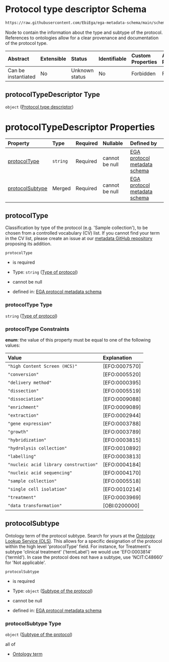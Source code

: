 # Protocol type descriptor Schema

```txt
https://raw.githubusercontent.com/EbiEga/ega-metadata-schema/main/schemas/EGA.protocol.json#/properties/protocolTypeDescriptor
```

Node to contain the information about the type and subtype of the protocol. References to ontologies allow for a clear provenance and documentation of the protocol type.

| Abstract            | Extensible | Status         | Identifiable | Custom Properties | Additional Properties | Access Restrictions | Defined In                                                                       |
| :------------------ | :--------- | :------------- | :----------- | :---------------- | :-------------------- | :------------------ | :------------------------------------------------------------------------------- |
| Can be instantiated | No         | Unknown status | No           | Forbidden         | Forbidden             | none                | [EGA.protocol.json\*](../../../schemas/EGA.protocol.json "open original schema") |

## protocolTypeDescriptor Type

`object` ([Protocol type descriptor](ega-9-properties-protocol-type-descriptor.md))

# protocolTypeDescriptor Properties

| Property                            | Type     | Required | Nullable       | Defined by                                                                                                                                                                                                                                                                  |
| :---------------------------------- | :------- | :------- | :------------- | :-------------------------------------------------------------------------------------------------------------------------------------------------------------------------------------------------------------------------------------------------------------------------- |
| [protocolType](#protocoltype)       | `string` | Required | cannot be null | [EGA protocol metadata schema](ega-9-properties-protocol-type-descriptor-properties-type-of-protocol.md "https://raw.githubusercontent.com/EbiEga/ega-metadata-schema/main/schemas/EGA.protocol.json#/properties/protocolTypeDescriptor/properties/protocolType")           |
| [protocolSubtype](#protocolsubtype) | Merged   | Required | cannot be null | [EGA protocol metadata schema](ega-9-properties-protocol-type-descriptor-properties-subtype-of-the-protocol.md "https://raw.githubusercontent.com/EbiEga/ega-metadata-schema/main/schemas/EGA.protocol.json#/properties/protocolTypeDescriptor/properties/protocolSubtype") |

## protocolType

Classification by type of the protocol (e.g. 'Sample collection'), to be chosen from a controlled vocabulary (CV) list. If you cannot find your term in the CV list, please create an issue at our [metadata GitHub repository](https://github.com/EbiEga/ega-metadata-schema/issues/new/choose) proposing its addition.

`protocolType`

*   is required

*   Type: `string` ([Type of protocol](ega-9-properties-protocol-type-descriptor-properties-type-of-protocol.md))

*   cannot be null

*   defined in: [EGA protocol metadata schema](ega-9-properties-protocol-type-descriptor-properties-type-of-protocol.md "https://raw.githubusercontent.com/EbiEga/ega-metadata-schema/main/schemas/EGA.protocol.json#/properties/protocolTypeDescriptor/properties/protocolType")

### protocolType Type

`string` ([Type of protocol](ega-9-properties-protocol-type-descriptor-properties-type-of-protocol.md))

### protocolType Constraints

**enum**: the value of this property must be equal to one of the following values:

| Value                                 | Explanation    |
| :------------------------------------ | :------------- |
| `"high Content Screen (HCS)"`         | \[EFO:0007570] |
| `"conversion"`                        | \[EFO:0005520] |
| `"delivery method"`                   | \[EFO:0000395] |
| `"dissection"`                        | \[EFO:0005519] |
| `"dissociation"`                      | \[EFO:0009088] |
| `"enrichment"`                        | \[EFO:0009089] |
| `"extraction"`                        | \[EFO:0002944] |
| `"gene expression"`                   | \[EFO:0003788] |
| `"growth"`                            | \[EFO:0003789] |
| `"hybridization"`                     | \[EFO:0003815] |
| `"hydrolysis collection"`             | \[EFO:0010892] |
| `"labelling"`                         | \[EFO:0003813] |
| `"nucleic acid library construction"` | \[EFO:0004184] |
| `"nucleic acid sequencing"`           | \[EFO:0004170] |
| `"sample collection"`                 | \[EFO:0005518] |
| `"single cell isolation"`             | \[EFO:0010214] |
| `"treatment"`                         | \[EFO:0003969] |
| `"data transformation"`               | \[OBI:0200000] |

## protocolSubtype

Ontology term of the protocol subtype. Search for yours at the [Ontology Lookup Service (OLS)](https://www.ebi.ac.uk/ols/index). This allows for a specific designation of the protocol within the high level 'protocolType' field. For instance, for Treatment's subtype 'clinical treatment' ('termLabel') we would use 'EFO:0003814' ('termId'). In case the protocol does not have a subtype, use 'NCIT:C48660' for 'Not applicable'.

`protocolSubtype`

*   is required

*   Type: `object` ([Subtype of the protocol](ega-9-properties-protocol-type-descriptor-properties-subtype-of-the-protocol.md))

*   cannot be null

*   defined in: [EGA protocol metadata schema](ega-9-properties-protocol-type-descriptor-properties-subtype-of-the-protocol.md "https://raw.githubusercontent.com/EbiEga/ega-metadata-schema/main/schemas/EGA.protocol.json#/properties/protocolTypeDescriptor/properties/protocolSubtype")

### protocolSubtype Type

`object` ([Subtype of the protocol](ega-9-properties-protocol-type-descriptor-properties-subtype-of-the-protocol.md))

all of

*   [Ontology term](ega-4-defs-ontology-term.md "check type definition")
